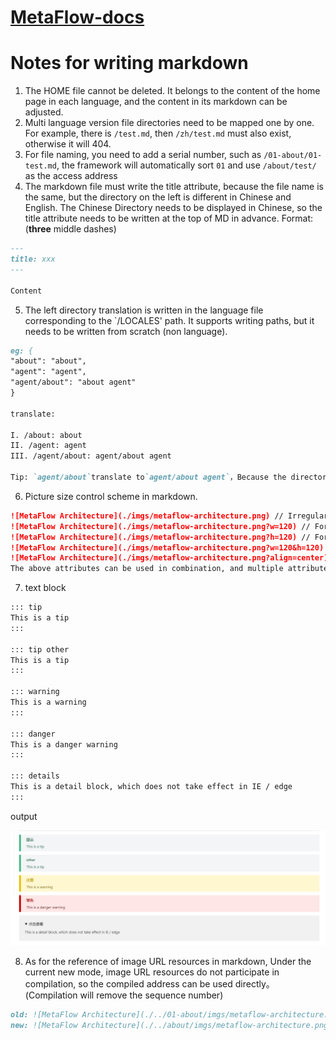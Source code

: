 # [MetaFlow-docs](https://deepflow.yunshan.net/metaflow-docs/)

# Notes for writing markdown

1. The HOME file cannot be deleted. It belongs to the content of the home page in each language, and the content in its markdown can be adjusted.
2. Multi language version file directories need to be mapped one by one. For example, there is `/test.md`, then `/zh/test.md` must also exist, otherwise it will 404.
3. For file naming, you need to add a serial number, such as `/01-about/01-test.md`, the framework will automatically sort `01` and use `/about/test/` as the access address
4. The markdown file must write the title attribute, because the file name is the same, but the directory on the left is different in Chinese and English. The Chinese Directory needs to be displayed in Chinese, so the title attribute needs to be written at the top of MD in advance. Format: (**three** middle dashes)

```md
---
title: xxx
---

Content
```

5. The left directory translation is written in the language file corresponding to the `/LOCALES' path. It supports writing paths, but it needs to be written from scratch (non language).

```md
eg: {
"about": "about",
"agent": "agent",
"agent/about": "about agent"
}

translate:

I. /about: about
II. /agent: agent
III. /agent/about: agent/about agent

Tip: `agent/about`translate to`agent/about agent`，Because the directory structure needs to be preserved。
```

6. Picture size control scheme in markdown.

```md
![MetaFlow Architecture](./imgs/metaflow-architecture.png) // Irregular, adaptive in width and height
![MetaFlow Architecture](./imgs/metaflow-architecture.png?w=120) // For a picture with a width of 120, the height changes with scale
![MetaFlow Architecture](./imgs/metaflow-architecture.png?h=120) // For a picture with a height of 120, the width changes with scale
![MetaFlow Architecture](./imgs/metaflow-architecture.png?w=120&h=120) // For pictures with width and height of 120, the proportion is written dead (not recommended)
![MetaFlow Architecture](./imgs/metaflow-architecture.png?align=center) // The values of image alignment are center, left and right respectively. Default left
The above attributes can be used in combination, and multiple attributes can be spliced with `&'
```

7. text block

```md
::: tip
This is a tip
:::

::: tip other
This is a tip
:::

::: warning
This is a warning
:::

::: danger
This is a danger warning
:::

::: details
This is a detail block, which does not take effect in IE / edge
:::
```

output

![text block](./images/text-block-en.png)

8. As for the reference of image URL resources in markdown, Under the current new mode, image URL resources do not participate in compilation, so the compiled address can be used directly。(Compilation will remove the sequence number)

```md
old: ![MetaFlow Architecture](./../01-about/imgs/metaflow-architecture.png)
new: ![MetaFlow Architecture](./../about/imgs/metaflow-architecture.png)
```
